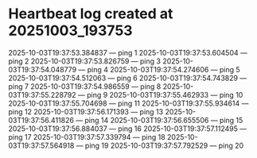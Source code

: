 # Heartbeat log created at 20251003_193753
2025-10-03T19:37:53.384837 — ping 1
2025-10-03T19:37:53.604504 — ping 2
2025-10-03T19:37:53.826759 — ping 3
2025-10-03T19:37:54.048779 — ping 4
2025-10-03T19:37:54.274606 — ping 5
2025-10-03T19:37:54.512063 — ping 6
2025-10-03T19:37:54.743829 — ping 7
2025-10-03T19:37:54.986559 — ping 8
2025-10-03T19:37:55.228792 — ping 9
2025-10-03T19:37:55.462933 — ping 10
2025-10-03T19:37:55.704698 — ping 11
2025-10-03T19:37:55.934614 — ping 12
2025-10-03T19:37:56.171393 — ping 13
2025-10-03T19:37:56.411826 — ping 14
2025-10-03T19:37:56.655506 — ping 15
2025-10-03T19:37:56.884037 — ping 16
2025-10-03T19:37:57.112495 — ping 17
2025-10-03T19:37:57.339794 — ping 18
2025-10-03T19:37:57.564918 — ping 19
2025-10-03T19:37:57.792529 — ping 20
